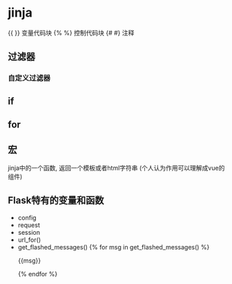 # jinja
{{ }} 变量代码块  {% %} 控制代码块  {# #} 注释

## 过滤器

### 自定义过滤器

## if

## for

## 宏
jinja中的一个函数, 返回一个模板或者html字符串 (个人认为作用可以理解成vue的组件)

## Flask特有的变量和函数
- config
- request
- session
- url_for()
- get_flashed_messages()
    {% for msg in get_flashed_messages() %}
        <p>{{msg}}</p>
    {% endfor %}